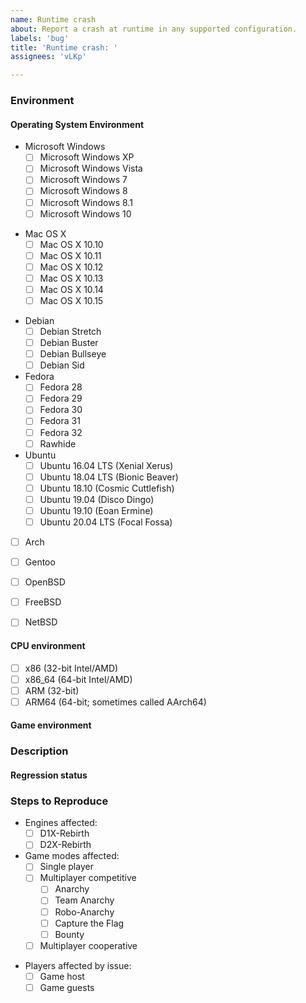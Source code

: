 ```yaml
---
name: Runtime crash
about: Report a crash at runtime in any supported configuration.
labels: 'bug'
title: 'Runtime crash: '
assignees: 'vLKp'

---
```


<!--
These instructions are wrapped in comment markers.  Write your answers outside the comment markers.  You may delete the commented text as you go, or leave it in and let the system remove the comments when you submit the issue.

Use this template if a current build crashes at runtime.  If your problem happens at build time, or is not a crash, please use the issue template `Failure to build` or the issue template `Runtime bug`, as appropriate.
-->
### Environment

<!--
If you fetched the source from Git and compiled your own build, state the Git commit you used, preferably as the full 40-digit commit hash.  Please do **not** say "HEAD", "current", or similar relative references.  The meaning of relative references can change as contributors publish new code.  The 40-digit commit hash will not change.

If you received a pre-packaged program from someone, describe how others can get the same program.  For publicly linked downloads, the download URL of the program is sufficient.  Please link to the program archive, not to the web page which links to the program archive.

  Good URL: https://www.dxx-rebirth.com/download/dxx/user/afuturepilot/dxx-rebirth_v0.60-weekly-04-14-18-win.zip
  Bad URL: https://www.dxx-rebirth.com/download-dxx-rebirth/
-->

#### Operating System Environment

<!--
State what platform (Microsoft Windows, Mac OS X, or Linux, *BSD) you used.  If you used multiple, list all of them.
-->

<!--
For Windows, if readily available, also state the installed Service Pack.
-->
* Microsoft Windows
  * [ ] Microsoft Windows XP
  * [ ] Microsoft Windows Vista
  * [ ] Microsoft Windows 7
  * [ ] Microsoft Windows 8
  * [ ] Microsoft Windows 8.1
  * [ ] Microsoft Windows 10

<!--
Mac OS X.  Add versions as needed.
-->
* Mac OS X
  * [ ] Mac OS X 10.10
  * [ ] Mac OS X 10.11
  * [ ] Mac OS X 10.12
  * [ ] Mac OS X 10.13
  * [ ] Mac OS X 10.14
  * [ ] Mac OS X 10.15

<!--
* For Linux, give the name of the distribution.
** For distributions with specific releases (Debian, Fedora, Ubuntu), give the name and number of the release.
** For rolling distributions (Arch, Gentoo), describe how recently the system was fully updated.  Reports from out-of-date systems are not rejected.  However, if your issue is known to be fixed by a particular update, the Rebirth maintainers may suggest that update instead of changing Rebirth.

Add versions as needed.
-->

* Debian
  * [ ] Debian Stretch
  * [ ] Debian Buster
  * [ ] Debian Bullseye
  * [ ] Debian Sid
* Fedora
  * [ ] Fedora 28
  * [ ] Fedora 29
  * [ ] Fedora 30
  * [ ] Fedora 31
  * [ ] Fedora 32
  * [ ] Rawhide
* Ubuntu
  * [ ] Ubuntu 16.04 LTS (Xenial Xerus)
  * [ ] Ubuntu 18.04 LTS (Bionic Beaver)
  * [ ] Ubuntu 18.10 (Cosmic Cuttlefish)
  * [ ] Ubuntu 19.04 (Disco Dingo)
  * [ ] Ubuntu 19.10 (Eoan Ermine)
  * [ ] Ubuntu 20.04 LTS (Focal Fossa)

* [ ] Arch
* [ ] Gentoo

* [ ] OpenBSD
* [ ] FreeBSD
* [ ] NetBSD

#### CPU environment

<!--
Indicate which CPU families were tested for the issue.  Some bugs are only visible on certain architectures, since other architectures hide the consequences of the mistake.
If unsure, omit this section.  Generally, if you are on an architecture that requires special consideration, you will know your architecture.
-->
* [ ] x86 (32-bit Intel/AMD)
* [ ] x86\_64 (64-bit Intel/AMD)
* [ ] ARM (32-bit)
* [ ] ARM64 (64-bit; sometimes called AArch64)

#### Game environment

<!--
If the issue is specific to a particular mission, give the name of the campaign and the level of the mission within that campaign.  If the campaign is not one of the core assets (`Descent: First Strike`, `Descent 2: Counterstrike`, or `Descent 2: Vertigo`), give a download link to the campaign.

If the issue occurs at some particular place in the level, give a description how to reach that point from the beginning of the level.  Assume that the maintainer can use cheats to acquire keys, skip difficult fights, etc., but that the maintainer is not familiar with the optimal route to get from the start point to the affected location.

Regardless of whether the mission is a builtin campaign or custom campaign, identify the version of the Descent or Descent 2 assets you used.  Some issues have impacted only specific versions of the game data.  The simplest way to identify the asset is to report the size in bytes of `descent.hog` or `descent2.hog`, as appropriate.
-->

### Description

<!--
Describe the issue here.
-->

#### Regression status

<!--
Is the reported problem present in prior releases of Rebirth?  Is it a bug from the original game?

What is the oldest Git commit known to present the problem?  What is the newest Git commit known not to present the problem?  Ideally, the newest unaffected is an immediate parent of the oldest affected.  However, if the reporter lacks the ability to test individual versions (or the time to do so), there may be a range of untested commits for which the affected/unaffected status is unknown.  Reports are not rejected due to a wide range of untested commits.  However, smaller commit ranges are often easier to debug, so better information here improves the chance of a quick resolution.
-->

### Steps to Reproduce

<!--
Provide:
- Expected behavior
- Observed behavior
- Engines affected (D1X-Rebirth, D2X-Rebirth)
- Steps, starting from the main menu, to reach the problem state.  Assume the maintainer can cheat to any level and knows Descent input controls, but is unfamiliar with the particular level.
- If possible, describe the frequency of the problem.  Does it happen every time the steps to reproduce are followed?  If it is intermittent, are there any events correlated with the error?
- If the game produced any error messages, include their text verbatim.  If you paraphrase the message, you will likely be asked to reproduce the error and collect a verbatim copy of the text.
- For in-game problems, indicate whether it happens in single player, multiplayer cooperative, or multiplayer competitive.  If you do not know, state that.  You do not need to check every combination before filing, but please report which combinations you checked and the results you found for those combinations.
- If the game crashed and a crash dump was created, include the dump backtrace.
-->

* Engines affected:
  * [ ] D1X-Rebirth
  * [ ] D2X-Rebirth

* Game modes affected:
  * [ ] Single player
  * [ ] Multiplayer competitive
    * [ ] Anarchy
    * [ ] Team Anarchy
    * [ ] Robo-Anarchy
    * [ ] Capture the Flag
    * [ ] Bounty
  * [ ] Multiplayer cooperative

<!--
If the issue is only observed in single player, delete this next group.
-->
* Players affected by issue:
  * [ ] Game host
  * [ ] Game guests
